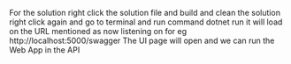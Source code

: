 For the solution 
right click the solution file and build and clean the solution
right click again and go to terminal and run command dotnet run
it will load on the URL mentioned as now listening on for eg http://localhost:5000/swagger
The UI page will open and we can run the Web App in the API
